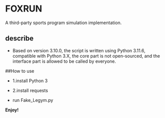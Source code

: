 # FOXRUN
A third-party sports program simulation implementation.

## describe

- Based on version 3.10.0, the script is written using Python 3.11.6, compatible with Python 3.X, the core part is not open-sourced, and the interface part is allowed to be called by everyone.

##How to use

- 1.install Python 3 

- 2.install requests

- run Fake_Legym.py

**Enjoy!**
